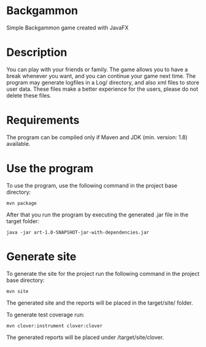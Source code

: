 # Backgammon
Simple Backgammon game created with JavaFX

# Description
You can play with your friends or family. The game allows you to have a break whenever you want, and you can continue your game next time. The program may generate logfiles in a Log/ directory, and also xml files to store user data. These files make a better experience for the users, please do not delete these files.

# Requirements
The program can be compiled only if Maven and JDK (min. version: 1.8) available.

# Use the program
To use the program, use the following command in the project base directory:

	mvn package

After that you run the program by executing the generated .jar file in the target folder:

	java -jar art-1.0-SNAPSHOT-jar-with-dependencies.jar

# Generate site
To generate the site for the project run the following command in the project base directory:

	mvn site

The generated site and the reports will be placed in the target/site/ folder.

To generate test coverage run:

	mvn clover:instrument clover:clover

The generated reports will be placed under /target/site/clover.


